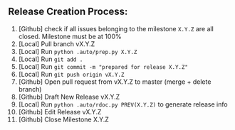 ## Release Creation Process:
1. [Github] check if all issues belonging to the milestone `X.Y.Z` are all closed. Milestone must be at 100%
1. [Local] Pull branch vX.Y.Z
1. [Local] Run `python .auto/prep.py X.Y.Z`
1. [Local] Run `git add .`
1. [Local] Run `git commit -m "prepared for release X.Y.Z"`
1. [Local] Run `git push origin vX.Y.Z`
1. [Github] Open pull request from vX.Y.Z to master (merge + delete branch)
1. [Github] Draft New Release vX.Y.Z
1. [Local] Run `python .auto/rdoc.py PREV(X.Y.Z)` to generate release info
1. [Github] Edit Release vX.Y.Z
1. [Github] Close Milestone X.Y.Z